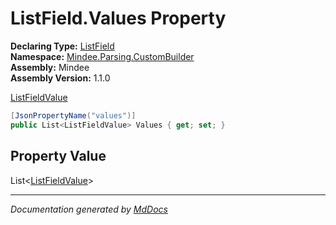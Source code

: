 ﻿<!--  
  <auto-generated>   
    The contents of this file were generated by a tool.  
    Changes to this file may be list if the file is regenerated  
  </auto-generated>   
-->

# ListField.Values Property

**Declaring Type:** [ListField](../index.md)  
**Namespace:** [Mindee.Parsing.CustomBuilder](../../index.md)  
**Assembly:** Mindee  
**Assembly Version:** 1.1.0

[ListFieldValue](../../ListFieldValue/index.md)

```csharp
[JsonPropertyName("values")]
public List<ListFieldValue> Values { get; set; }
```

## Property Value

List\<[ListFieldValue](../../ListFieldValue/index.md)\>

___

*Documentation generated by [MdDocs](https://github.com/ap0llo/mddocs)*
